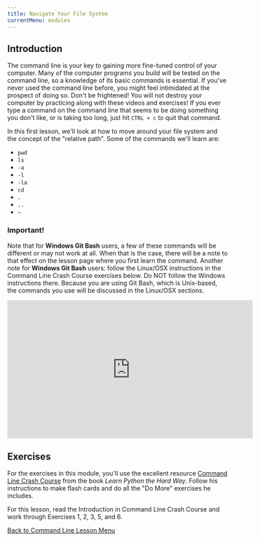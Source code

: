 ```yaml
---
title: Navigate Your File System
currentMenu: modules
---
```


## Introduction  

The command line is your key to gaining more fine-tuned control of your computer. Many of the computer programs you build will be tested on the command line, so a knowledge of its basic commands is essential. If you've never used the command line before, you might feel intimidated at the prospect of doing so. Don't be frightened! You will not destroy your computer by practicing along with these videos and exercises! If you ever type a command on the command line that seems to be doing something you don't like, or is taking too long, just hit `CTRL + c` to quit that command. 

In this first lesson, we'll look at how to move around your file system and the concept of the "relative path". Some of the commands we'll learn are:
* `pwd`  
* `ls`  
* `-a`  
* `-l`  
* `-la`  
* `cd`  
* `.`  
* `..`  
* `~`  

### Important!  
Note that for **Windows Git Bash** users, a few of these commands will be different or may not work at all. When that is the case, there will be a note to that effect on the lesson page where you first learn the command. Another note for **Windows Git Bash** users: follow the Linux/OSX instructions in the Command Line Crash Course exercises below. Do NOT follow the Windows instructions there. Because you are using Git Bash, which is Unix-based, the commands you use will be discussed in the Linux/OSX sections.  

<div class="youtube-wrapper"><iframe width="560" height="315" src="https://www.youtube.com/embed/j6vKLJxAKfw" frameborder="0" allowfullscreen></iframe></div>

## Exercises  
For the exercises in this module, you'll use the excellent resource [Command Line Crash Course](https://learnpythonthehardway.org/book/appendixa.html) from the book *Learn Python the Hard Way*. Follow his instructions to make flash cards and do all the "Do More" exercises he includes.  

For this lesson, read the Introduction in Command Line Crash Course and work through Exercises 1, 2, 3, 5, and 6.  

[Back to Command Line Lesson Menu](../)